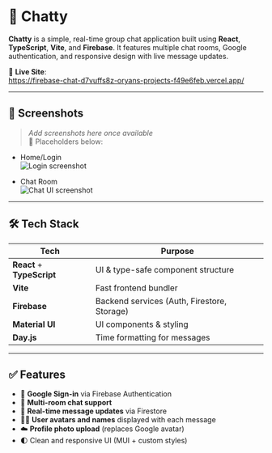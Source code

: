# 💬 Chatty

**Chatty** is a simple, real-time group chat application built using **React**, **TypeScript**, **Vite**, and **Firebase**. It features multiple chat rooms, Google authentication, and responsive design with live message updates.

🔗 **Live Site**:  
https://firebase-chat-d7vuffs8z-oryans-projects-f49e6feb.vercel.app/

---

## 📸 Screenshots

> _Add screenshots here once available_  
> 📍 Placeholders below:

- Home/Login  
  ![Login screenshot](/screenshots/login.png)

- Chat Room  
  ![Chat UI screenshot](/screenshots/chat-room.png)

---

## 🛠️ Tech Stack

| Tech                       | Purpose                                     |
| -------------------------- | ------------------------------------------- |
| **React** + **TypeScript** | UI & type-safe component structure          |
| **Vite**                   | Fast frontend bundler                       |
| **Firebase**               | Backend services (Auth, Firestore, Storage) |
| **Material UI**            | UI components & styling                     |
| **Day.js**                 | Time formatting for messages                |

---

## ✅ Features

- 🔐 **Google Sign-in** via Firebase Authentication
- 💬 **Multi-room chat support**
- 🔄 **Real-time message updates** via Firestore
- 🧑‍💻 **User avatars and names** displayed with each message
- ☁️ **Profile photo upload** (replaces Google avatar)
- 🌓 Clean and responsive UI (MUI + custom styles)
